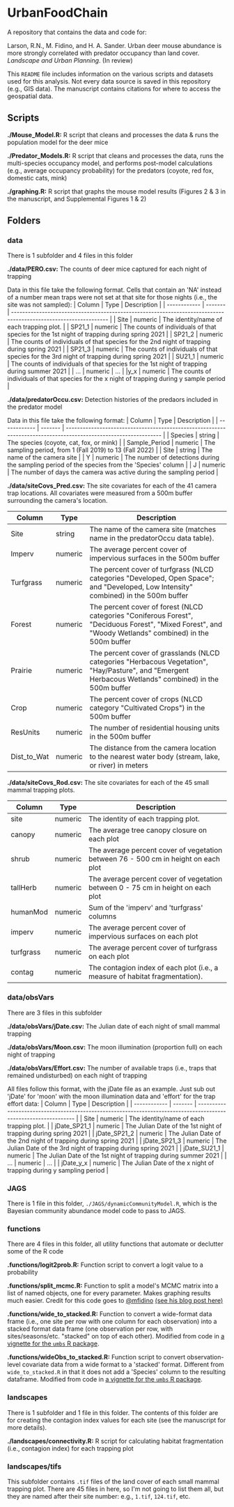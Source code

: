 # UrbanFoodChain
A repository that contains the data and code for:

Larson, R.N., M. Fidino, and H. A. Sander. Urban deer mouse abundance is more strongly correlated with predator occupancy than land cover. *Landscape and Urban Planning*. (In review)


This `README` file includes information on the various scripts and datasets used for this analysis. Not every data source is saved in this repository (e.g., GIS data). The manuscript contains citations for where to access the geospatial data.


<h2>Scripts</h2> </div>

**./Mouse_Model.R:** R script that cleans and processes the data & runs the population model for the deer mice

**./Predator_Models.R:** R script that cleans and processes the data, runs the multi-species occupancy model, and performs post-model calculations (e.g., average occupancy probability) for the predators (coyote, red fox, domestic cats, mink)

**./graphing.R:** R script that graphs the mouse model results (Figures 2 & 3 in the manuscript, and Supplemental Figures 1 & 2)

<h2>Folders</h2>
<h3>data</h3>

There is 1 subfolder and 4 files in this folder

**./data/PERO.csv:** The counts of deer mice captured for each night of trapping

Data in this file take the following format. Cells that contain an 'NA' instead of a number mean traps were not set at that site for those nights (i.e., the site was not sampled):
| Column       | Type    | Description                                                                                                      |
| ------------ | ------- | ---------------------------------------------------------------------------------------------------------------- |
| Site         | numeric | The identity/name of each trapping plot.                                                                         |
| SP21_1 | numeric | The counts of individuals of that species for the 1st night of trapping during spring 2021                                                  |
| SP21_2 | numeric | The counts of individuals of that species for the 2nd night of trapping during spring 2021                                                  |
| SP21_3 | numeric | The counts of individuals of that species for the 3rd night of trapping during spring 2021                                                  |
| SU21_1 | numeric | The counts of individuals of that species for the 1st night of trapping during summer 2021                                                  |
| ... | numeric | ...                                                |
|y_x  | numeric | The counts of individuals of that species for the x night of trapping during y sample period                                     |

**./data/predatorOccu.csv:** Detection histories of the predaors included in the predator model

Data in this file take the following format:
| Column       | Type    | Description                                                                                                      |
| ------------ | ------- | ---------------------------------------------------------------------------------------------------------------- |
| Species         | string | The species (coyote, cat, fox, or mink)                                                                       |
| Sample_Period | numeric | The sampling period, from 1 (Fall 2019) to 13 (Fall 2022) |
| Site | string | The name of the camera site                                             |
| Y | numeric | The number of detections during the sampling period of the species from the 'Species' column                                                |
| J  | numeric | The number of days the camera was active during the sampling period                                     |

**./data/siteCovs_Pred.csv:** The site covariates for each of the 41 camera trap locations. All covariates were measured from a 500m buffer surrounding the camera's location.

| Column    | Type    | Description                                                                                                        |
| --------- | ------- | ------------------------------------------------------------------------------------------------------------------ |
| Site  | string | The name of the camera site (matches name in the predatorOccu data table).                                                                           |
| Imperv    | numeric | The average percent cover of impervious surfaces in the 500m buffer                                                                     |
| Turfgrass     | numeric | The percent cover of turfgrass (NLCD categories "Developed, Open Space"; and "Developed, Low Intensity" combined) in the 500m buffer |
| Forest  | numeric | The percent cover of forest (NLCD categories "Coniferous Forest", "Deciduous Forest", "Mixed Forest", and "Woody Wetlands" combined) in the 500m buffer |
| Prairie  | numeric | The percent cover of grasslands (NLCD categories "Herbacous Vegetation", "Hay/Pasture", and "Emergent Herbacous Wetlands" combined) in the 500m buffer                                                                      |
| Crop   | numeric | The percent cover of crops (NLCD category "Cultivated Crops") in the 500m buffer |
| ResUnits | numeric | The number of residential housing units in the 500m buffer |
| Dist_to_Wat    | numeric | The distance from the camera location to the nearest water body (stream, lake, or river) in meters |

**./data/siteCovs_Rod.csv:** The site covariates for each of the 45 small mammal trapping plots.

| Column    | Type    | Description                                                                                                        |
| --------- | ------- | ------------------------------------------------------------------------------------------------------------------ |
| site  | numeric | The identity of each trapping plot.                                                                           |
| canopy    | numeric | The average tree canopy closure on each plot                                                                       |
| shrub     | numeric | The average percent cover of vegetation between 76 - 500 cm in height on each plot |
| tallHerb  | numeric | The average percent cover of vegetation between 0 - 75 cm in height on each plot |
| humanMod  | numeric | Sum of the 'imperv' and 'turfgrass' columns                                                                        |
| imperv    | numeric | The average percent cover of impervious surfaces on each plot |
| turfgrass | numeric | The average percent cover of turfgrass on each plot |
| contag    | numeric | The contagion index of each plot (i.e., a measure of habitat fragmentation). |

<h3>data/obsVars</h3>

There are 3 files in this subfolder

**./data/obsVars/jDate.csv:** The Julian date of each night of small mammal trapping

**./data/obsVars/Moon.csv:** The moon illumination (proportion full) on each night of trapping

**./data/obsVars/Effort.csv:** The number of available traps (i.e., traps that remained undisturbed) on each night of trapping

All files follow this format, with the jDate file as an example. Just sub out 'jDate' for 'moon' with the moon illumination data and 'effort' for the trap effort data:
| Column       | Type    | Description                                                                                                      |
| ------------ | ------- | ---------------------------------------------------------------------------------------------------------------- |
| Site         | numeric | The identity/name of each trapping plot.                                                                         |
| jDate_SP21_1 | numeric | The Julian Date of the 1st night of trapping during spring 2021                                                  |
| jDate_SP21_2 | numeric | The Julian Date of the 2nd night of trapping during spring 2021                                                  |
| jDate_SP21_3 | numeric | The Julian Date of the 3rd night of trapping during spring 2021                                                  |
| jDate_SU21_1 | numeric | The Julian Date of the 1st night of trapping during summer 2021                                                  |
| ... | numeric | ...                                                |
| jDate_y_x  | numeric | The Julian Date of the x night of trapping during y sampling period                                                 |

<h3>JAGS</h3>

There is 1 file in this folder, `./JAGS/dynamicCommunityModel.R`, which is the Bayesian community abundance model code to pass to JAGS.

<h3>functions</h3>

There are 4 files in this folder, all utility functions that automate or declutter some of the R code

**.functions/logit2prob.R:** Function script to convert a logit value to a probability

**.functions/split_mcmc.R:** Function to split a model's MCMC matrix into a list of named objects, one for every parameter. Makes graphing results much easier. Credit for this code goes to [@mfidino](https://github.com/mfidino) [(see his blog post here)](https://masonfidino.com/split_mcmc/)

**.functions/wide_to_stacked.R:** Function to convert a wide-format data frame (i.e., one site per row with one column for each observation) into a stacked format data frame (one observation per row, with sites/seasons/etc. "stacked" on top of each other). Modified from code in [a vignette for the `umbs` R package](https://github.com/kenkellner/umbs/blob/master/vignettes/random-effects.Rmd).

**.functions/wideObs_to_stacked.R:** Function script to convert observation-level covariate data from a wide format to a 'stacked' format. Different from `wide_to_stacked.R` in that it does not add a 'Species' column to the resulting dataframe. Modified from code in [a vignette for the `umbs` R package](https://github.com/kenkellner/umbs/blob/master/vignettes/random-effects.Rmd).

<h3>landscapes</h3>

There is 1 subfolder and 1 file in this folder. The contents of this folder are for creating the contagion index values for each site (see the manuscript for more details).

**./landscapes/connectivity.R:** R script for calculating habitat fragmentation (i.e., contagion index) for each trapping plot

<h3>landscapes/tifs</h3>

This subfolder contains `.tif` files of the land cover of each small mammal trapping plot. There are 45 files in here, so I'm not going to list them all, but they are named after their site number: e.g., `1.tif`, `124.tif`, etc.
